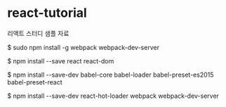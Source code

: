 # react-tutorial
리액트 스터디 샘플 자료 

$ sudo npm install -g webpack webpack-dev-server
 
$ npm install --save react react-dom

$ npm install --save-dev babel-core babel-loader babel-preset-es2015 babel-preset-react

$ npm install --save-dev react-hot-loader webpack webpack-dev-server
